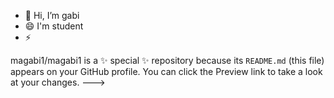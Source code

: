 - 👋 Hi, I’m gabi
- 😄 I'm student
- ⚡


magabi1/magabi1 is a ✨ special ✨ repository because its `README.md` (this file) appears on your GitHub profile.
You can click the Preview link to take a look at your changes.
--->
